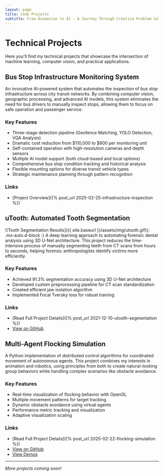 ```yaml
---
layout: page
title: Code Projects
subtitle: From Animation to AI - A Journey Through Creative Problem Solving
---
```


# Technical Projects

Here you'll find my technical projects that showcase the intersection of machine learning, computer vision, and practical applications.

## Bus Stop Infrastructure Monitoring System

An innovative AI-powered system that automates the inspection of bus stop infrastructure across city transit networks. By combining computer vision, geographic processing, and advanced AI models, this system eliminates the need for bus drivers to manually inspect stops, allowing them to focus on safe operation and passenger service.

### Key Features

* Three-stage detection pipeline (Geofence Matching, YOLO Detection, VQA Analysis)
* Dramatic cost reduction from $110,000 to $800 per monitoring unit
* Self-contained operation with high-resolution cameras and depth sensors
* Multiple AI model support (both cloud-based and local options)
* Comprehensive bus stop condition tracking and historical analysis
* Flexible mounting options for diverse transit vehicle types
* Strategic maintenance planning through pattern recognition

### Links

* [Project Overview]({% post_url 2025-02-25-infrastructure-inspection %})

## uTooth: Automated Tooth Segmentation
![Tooth Segmentation Results]({{ site.baseurl }}/assets/img/utooth.gif){: .mx-auto.d-block :}
A deep learning approach to automating forensic dental analysis using 3D U-Net architecture. This project reduces the time-intensive process of manually segmenting teeth from CT scans from hours to seconds, helping forensic anthropologists identify victims more efficiently.

### Key Features

* Achieved 91.3% segmentation accuracy using 3D U-Net architecture
* Developed custom preprocessing pipeline for CT scan standardization
* Created efficient jaw isolation algorithm
* Implemented Focal Tversky loss for robust training

### Links

* [Read Full Project Details]({% post_url 2021-12-10-utooth-segmentation %})
* [View on GitHub](https://github.com/PlayWeird/utooth)

## Multi-Agent Flocking Simulation

A Python implementation of distributed control algorithms for coordinated movement of autonomous agents. This project combines my interests in animation and robotics, using principles from both to create natural-looking group behaviors while handling complex scenarios like obstacle avoidance.

### Key Features

* Real-time visualization of flocking behavior with OpenGL
* Multiple movement patterns for target tracking
* Dynamic obstacle avoidance using virtual agents
* Performance metric tracking and visualization
* Adaptive visualization scaling

### Links

* [Read Full Project Details]({% post_url 2025-02-22-flocking-simulation %})
* [View on GitHub](https://github.com/PlayWeird/flock)
* [View Demos](https://youtube.com/playlist?list=PLALEfgo6zTwrBcTQs0qAeUh3c1HjtwVj-&si=-wO39mmgf8NNy1lF)

---

*More projects coming soon!*
